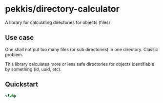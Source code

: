 # pekkis/directory-calculator

A library for calculating directories for objects (files)

## Use case

One shall not put too many files (or sub directories) in one directory. Classic problem.

This library calculates more or less safe directories for objects identifiable by something (id, uuid, etc).

## Quickstart

```php
<?php

```